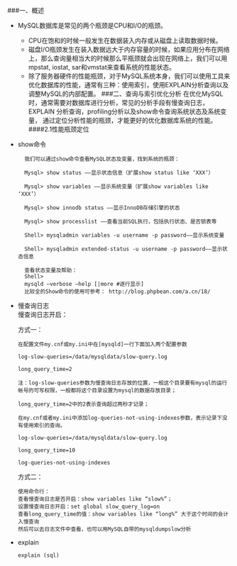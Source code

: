 ###一、概述
+ MySQL数据库是常见的两个瓶颈是CPU和I/O的瓶颈。
    + CPU在饱和的时候一般发生在数据装入内存或从磁盘上读取数据时候。
    + 磁盘I/O瓶颈发生在装入数据远大于内存容量的时候，如果应用分布在网络上，那么查询量相当大的时候那么平瓶颈就会出现在网络上，我们可以用mpstat, iostat, sar和vmstat来查看系统的性能状态。
    + 除了服务器硬件的性能瓶颈，对于MySQL系统本身，我们可以使用工具来优化数据库的性能，通常有三种：使用索引，使用EXPLAIN分析查询以及调整MySQL的内部配置。
###二、查询与索引优化分析
在优化MySQL时，通常需要对数据库进行分析，常见的分析手段有慢查询日志，EXPLAIN 分析查询，profiling分析以及show命令查询系统状态及系统变量，
通过定位分析性能的瓶颈，才能更好的优化数据库系统的性能。
####2.1性能瓶颈定位
+ show命令
        
        我们可以通过show命令查看MySQL状态及变量，找到系统的瓶颈：
        
        Mysql> show status ——显示状态信息（扩展show status like ‘XXX’）
        
        Mysql> show variables ——显示系统变量（扩展show variables like ‘XXX’）
        
        Mysql> show innodb status ——显示InnoDB存储引擎的状态
        
        Mysql> show processlist ——查看当前SQL执行，包括执行状态、是否锁表等
        
        Shell> mysqladmin variables -u username -p password——显示系统变量
        
        Shell> mysqladmin extended-status -u username -p password——显示状态信息
    
        查看状态变量及帮助：
        Shell> 
        mysqld –verbose –help [|more #逐行显示]
        比较全的Show命令的使用可参考： http://blog.phpbean.com/a.cn/18/
 + 慢查询日志   
      慢查询日志开启：
      
      方式一：
      
       在配置文件my.cnf或my.ini中在[mysqld]一行下面加入两个配置参数
        
       log-slow-queries=/data/mysqldata/slow-query.log

       long_query_time=2

       注：log-slow-queries参数为慢查询日志存放的位置，一般这个目录要有mysql的运行帐号的可写权限，一般都将这个目录设置为mysql的数据存放目录；

       long_query_time=2中的2表示查询超过两秒才记录；

       在my.cnf或者my.ini中添加log-queries-not-using-indexes参数，表示记录下没有使用索引的查询。

       log-slow-queries=/data/mysqldata/slow-query.log

       long_query_time=10

       log-queries-not-using-indexes 
      方式二：
      
       使用命令行：
       查看慢查询日志是否开启：show variables like “slow%”；
       设置慢查询日志开启：set global slow_query_log=on
       查看long_query_time的值：show variables like “long%” 大于这个时间的会计入慢查询
       然后可以去日志文件中查看，也可以用MySQL自带的mysqldumpslow分析
+ explain

      explain (sql)
       

